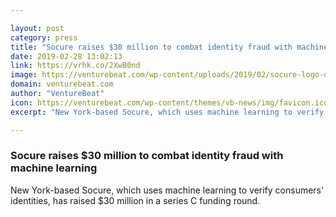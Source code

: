 ```yaml
---

layout: post
category: press
title: "Socure raises $30 million to combat identity fraud with machine learning"
date: 2019-02-28 13:02:13
link: https://vrhk.co/2XwB0nd
image: https://venturebeat.com/wp-content/uploads/2019/02/socure-logo-dark-copy.jpg?w=1200&strip=all
domain: venturebeat.com
author: "VentureBeat"
icon: https://venturebeat.com/wp-content/themes/vb-news/img/favicon.ico
excerpt: "New York-based Socure, which uses machine learning to verify consumers' identities, has raised $30 million in a series C funding round."

---
```


### Socure raises $30 million to combat identity fraud with machine learning

New York-based Socure, which uses machine learning to verify consumers' identities, has raised $30 million in a series C funding round.